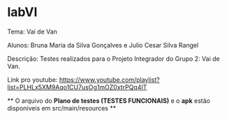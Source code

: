 # labVI

Tema: Vai de Van

Alunos: Bruna Maria da Silva Gonçalves e Julio Cesar Silva Rangel

Descrição: Testes realizados para o Projeto Integrador do Grupo 2: Vai de Van.

Link pro youtube: https://www.youtube.com/playlist?list=PLHLx5XM9Aqo1CU7usOg1mOZ0xtrPQq4IT

** O arquivo do <b>Plano de testes (TESTES FUNCIONAIS)</b> e o <b>apk</b> estão disponíveis em src/main/resources **
